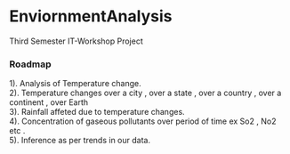 # EnviornmentAnalysis
Third Semester IT-Workshop Project


<h3> Roadmap </h3>

1). Analysis of Temperature change.  
2). Temperature changes over a city , over a state , over a country , over a continent  , over Earth  
3). Rainfall affeted due to temperature changes.  
4). Concentration of gaseous pollutants over period of time ex So2 , No2 etc .  
5). Inference as per trends in our data.  

